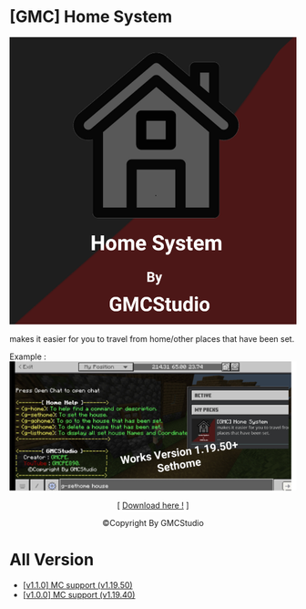 # [GMC] Home System

![](pack_icon.png?raw=true)

makes it easier for you to travel from home/other places that have been set.

Example :
![](thumbnail.png?raw=true)

<p align="center">[ <a href="https://karyawan.co.id/m4SucNPHSj">Download here !</a> ]</p>

<p align="center">©Copyright By GMCStudio</p>

# All Version
- <a href="https://karyawan.co.id/m4SucNPHSj">[v1.1.0] MC support (v1.19.50)</a>
- <a href="https://karyawan.co.id/lc5eDEbZH3">[v1.0.0] MC support (v1.19.40)</a>
